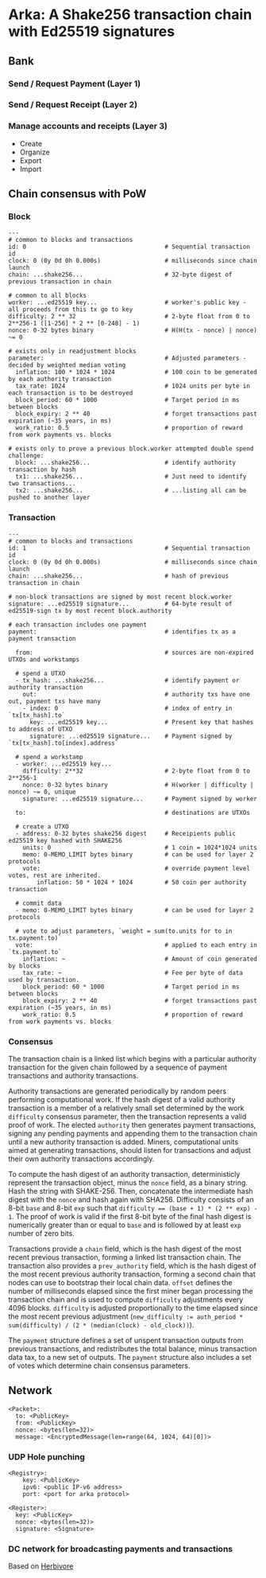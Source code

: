 
# Arka: A Shake256 transaction chain with Ed25519 signatures

## Bank

### Send / Request Payment (Layer 1)

### Send / Request Receipt (Layer 2)

### Manage accounts and receipts (Layer 3)

- Create
- Organize
- Export
- Import

## Chain consensus with PoW

### Block

    ---
    # common to blocks and transactions
    id: 0                                       # Sequential transaction id
    clock: 0 (0y 0d 0h 0.000s)                  # milliseconds since chain launch
    chain: ...shake256...                       # 32-byte digest of previous transaction in chain

    # common to all blocks
    worker: ...ed25519 key...                   # worker's public key - all proceeds from this tx go to key
    difficulty: 2 ** 32                         # 2-byte float from 0 to 2**256-1 ([1-256] * 2 ** [0-248] - 1)
    nonce: 0-32 bytes binary                    # H(H(tx - nonce) | nonce) ~= 0

    # exists only in readjustment blocks
    parameter:                                  # Adjusted parameters - decided by weighted median voting
      inflation: 100 * 1024 * 1024              # 100 coin to be generated by each authority transaction
      tax_rate: 1024                            # 1024 units per byte in each transaction is to be destroyed
      block_period: 60 * 1000                   # Target period in ms between blocks
      block_expiry: 2 ** 40                     # forget transactions past expiration (~35 years, in ms)
      work_ratio: 0.5                           # proportion of reward from work payments vs. blocks

    # exists only to prove a previous block.worker attempted double spend
    challenge:
      block: ...shake256...                     # identify authority transaction by hash
      tx1: ...shake256...                       # Just need to identify two transactions...
      tx2: ...shake256...                       # ...listing all can be pushed to another layer
    
### Transaction

    ---
    # common to blocks and transactions
    id: 1                                       # Sequential transaction id
    clock: 0 (0y 0d 0h 0.000s)                  # milliseconds since chain launch
    chain: ...shake256...                       # hash of previous transaction in chain

    # non-block transactions are signed by most recent block.worker
    signature: ...ed25519 signature...          # 64-byte result of ed25519-sign tx by most recent block.authority

    # each transaction includes one payment
    payment:                                    # identifies tx as a payment transaction

      from:                                     # sources are non-expired UTXOs and workstamps

      # spend a UTXO
      - tx_hash: ...shake256...                 # identify payment or authority transaction
        out:                                    # authority txs have one out, payment txs have many
        - index: 0                              # index of entry in `tx[tx_hash].to`
          key: ...ed25519 key...                # Present key that hashes to address of UTXO
          signature: ...ed25519 signature...    # Payment signed by `tx[tx_hash].to[index].address`

      # spend a workstamp
      - worker: ...ed25519 key...
        difficulty: 2**32                       # 2-byte float from 0 to 2**256-1
        nonce: 0-32 bytes binary                # H(worker | difficulty | nonce) ~= 0, unique
        signature: ...ed25519 signature...      # Payment signed by worker

      to:                                       # destinations are UTXOs

      # create a UTXO
      - address: 0-32 bytes shake256 digest     # Receipients public ed25519 key hashed with SHAKE256
        units: 0                                # 1 coin = 1024*1024 units
        memo: 0-MEMO_LIMIT bytes binary         # can be used for layer 2 protocols
        vote:                                   # override payment level votes, rest are inherited.
            inflation: 50 * 1024 * 1024         # 50 coin per authority transaction

      # commit data
      - memo: 0-MEMO_LIMIT bytes binary         # can be used for layer 2 protocols

      # vote to adjust parameters, `weight = sum(to.units for to in tx.payment.to)`
      vote:                                     # applied to each entry in `tx.payment.to`
        inflation: ~                            # Amount of coin generated by blocks
        tax_rate: ~                             # Fee per byte of data used by transaction.
        block_period: 60 * 1000                 # Target period in ms between blocks
        block_expiry: 2 ** 40                   # forget transactions past expiration (~35 years, in ms)
        work_ratio: 0.5                         # proportion of reward from work payments vs. blocks

### Consensus

The transaction chain is a linked list which begins with a particular authority transaction for the given chain followed by a sequence of payment transactions and authority transactions.

Authority transactions are generated periodically by random peers performing computational work.  If the hash digest of a valid authority transaction is a member of a relatively small set determined by the work `difficulty` consensus parameter, then the transaction represents a valid proof of work.  The elected `authority` then generates payment transactions, signing any pending payments and appending them to the transaction chain until a new authority transaction is added.  Miners, computational units aimed at generating transactions, should listen for transactions and adjust their own authority transactions accordingly.

To compute the hash digest of an authority transaction, deterministicly represent the transaction object, minus the `nonce` field, as a binary string.  Hash the string with SHAKE-256.  Then, concatenate the intermediate hash digest with the `nonce` and hash again with SHA256.  Difficulty consists of an 8-bit `base` and 8-bit `exp` such that `difficulty == (base + 1) * (2 ** exp) - 1`.  The proof of work is valid if the first 8-bit byte of the final hash digest is numerically greater than or equal to `base` and is followed by at least `exp` number of zero bits.

Transactions provide a `chain` field, which is the hash digest of the most recent previous transaction, forming a linked list transaction chain.  The transaction also provides a `prev_authority` field, which is the hash digest of the most recent previous authority transaction, forming a second chain that nodes can use to bootstrap their local chain data.  `offset` defines the number of milliseconds elapsed since the first miner began processing the transaction chain and is used to compute `difficulty` adjustments every 4096 blocks.  `difficulty` is adjusted proportionally to the time elapsed since the most recent previous adjustment (`new_difficulty := auth_period * sum(difficulty) / (2 * (median(clock) - old_clock))`).

The `payment` structure defines a set of unspent transaction outputs from previous transactions, and redistributes the total balance, minus transaction data tax, to a new set of outputs.  The `payment` structure also includes a set of votes which determine chain consensus parameters.  


## Network

    <Packet>:
      to: <PublicKey>
      from: <PublicKey>
      nonce: <bytes(len=32)>
      message: <EncryptedMessage(len=range(64, 1024, 64)[0])>

### UDP Hole punching

    <Registry>:
        key: <PublicKey>
        ipv6: <public IP-v6 address>
        port: <port for arka protocol>

    <Register>:
      key: <PublicKey>
      nonce: <bytes(len=32)>
      signature: <Signature>

### DC network for broadcasting payments and transactions

Based on [Herbivore](https://www.cs.cornell.edu/people/egs/herbivore/herbivore.pdf)
